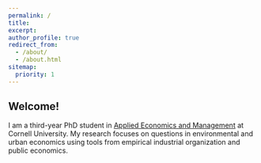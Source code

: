 ```yaml
---
permalink: /
title:
excerpt:
author_profile: true
redirect_from: 
  - /about/
  - /about.html
sitemap:
  priority: 1
---
```


<h2 id="welcome">
Welcome!
</h2>

I am a third-year PhD student in [Applied Economics and Management](https://dyson.cornell.edu/) at Cornell University. My research focuses on questions in environmental and urban economics using tools from empirical industrial organization and public economics.